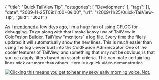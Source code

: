 {
	"title": "Quick TailView Tip",
	"categories": [
		"Development"
	],
	"tags": [],
	"date": "2009-11-25T09:11:00+06:00",
	"url": "/2009/11/25/Quick-TailView-Tip",
	"guid": "3621"
}

As I <a href="http://www.raymondcamden.com/index.cfm/2009/11/19/Quick-Tip--CFLOG-and-JSON">mentioned</a> a few days ago, I'm a huge fan of using CFLOG for debugging. To go along with that I make heavy use of TailView in ColdFusion Builder. TailView "monitors" a log file. Every time the file is updated it will automatically show the new lines. This is much easier than using the log viewer built into the ColdFusion Administrator. One of the cooler features of TailView, and something that may not be obvious, is that you can apply filters based on search criteria. This can make certain log lines stick out more than others. Here is a quick video demonstration.

<a href="http://www.coldfusionjedi.com/downloads/tailviewcolor.swf">
<img src="http://www.coldfusionjedi.com/images/shot.png" title="Clicking this means you get to hear my sexy early morning voice. Not." border="0" /></a>